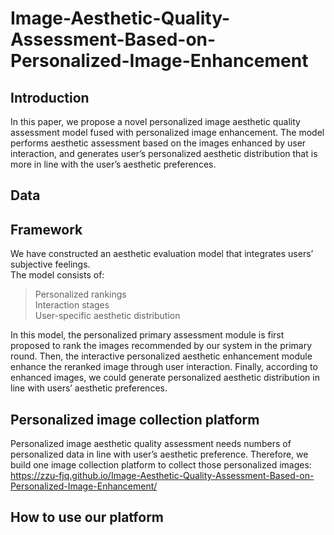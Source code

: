 # Image-Aesthetic-Quality-Assessment-Based-on-Personalized-Image-Enhancement
## Introduction
In this paper, we propose a novel personalized
image aesthetic quality assessment model fused with personalized
image enhancement. The model performs aesthetic assessment
based on the images enhanced by user interaction, and generates
user’s personalized aesthetic distribution that is more in line
with the user’s aesthetic preferences.
## Data
## Framework
We have constructed an
aesthetic evaluation model that integrates users’ subjective
feelings.<br>
The model consists of:
>Personalized rankings<br>Interaction stages<br>User-specific aesthetic distribution<br>  

In this model, the personalized primary assessment
module is first proposed to rank the images recommended by our
system in the primary round. Then, the interactive personalized
aesthetic enhancement module enhance the reranked image
through user interaction. Finally, according to enhanced images,
we could generate personalized aesthetic distribution in line
with users’ aesthetic preferences. 
## Personalized image collection platform
Personalized image aesthetic quality assessment needs numbers of personalized data
in line with user’s aesthetic preference. Therefore, we build one
image collection platform to collect those personalized images:<br>
https://zzu-fjq.github.io/Image-Aesthetic-Quality-Assessment-Based-on-Personalized-Image-Enhancement/
## How to use our platform
